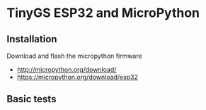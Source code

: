 # TinyGS ESP32 and MicroPython

## Installation

Download and flash the micropython firmware
* http://micropython.org/download/
* https://micropython.org/download/esp32

## Basic tests

